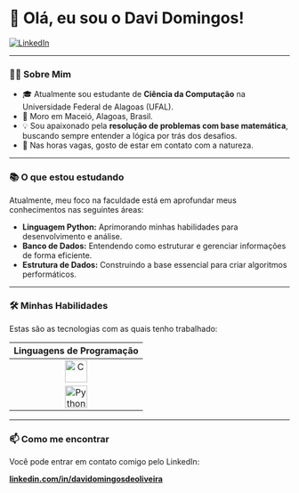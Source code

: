 # 👋 Olá, eu sou o Davi Domingos!

<a href="https://www.linkedin.com/in/davidomingosdeoliveira/" target="_blank"><img src="https://img.shields.io/badge/LinkedIn-0077B5?style=for-the-badge&logo=linkedin&logoColor=white" alt="LinkedIn"></a>

---

### 👨‍💻 Sobre Mim

- 🎓 Atualmente sou estudante de **Ciência da Computação** na Universidade Federal de Alagoas (UFAL).
- 📍 Moro em Maceió, Alagoas, Brasil.
- 💡 Sou apaixonado pela **resolução de problemas com base matemática**, buscando sempre entender a lógica por trás dos desafios.
- 🌿 Nas horas vagas, gosto de estar em contato com a natureza.

---

### 📚 O que estou estudando

Atualmente, meu foco na faculdade está em aprofundar meus conhecimentos nas seguintes áreas:

- **Linguagem Python:** Aprimorando minhas habilidades para desenvolvimento e análise.
- **Banco de Dados:** Entendendo como estruturar e gerenciar informações de forma eficiente.
- **Estrutura de Dados:** Construindo a base essencial para criar algoritmos performáticos.

---

### 🛠️ Minhas Habilidades

Estas são as tecnologias com as quais tenho trabalhado:

| Linguagens de Programação |
| :---: |
| <img src="https://cdn.jsdelivr.net/gh/devicons/devicon/icons/c/c-original.svg" alt="C" width="40" height="40"/> |
| <img src="https://cdn.jsdelivr.net/gh/devicons/devicon/icons/python/python-original.svg" alt="Python" width="40" height="40"/> |

---

### 📫 Como me encontrar

Você pode entrar em contato comigo pelo LinkedIn:

[**linkedin.com/in/davidomingosdeoliveira**](https://linkedin.com/in/davidomingosdeoliveira/)
